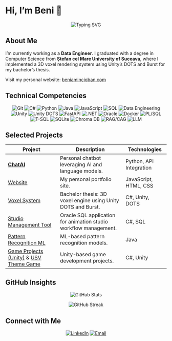 # Hi, I’m Beni 👋

<p align="center">
  <img src="https://readme-typing-svg.herokuapp.com?font=Fira+Code&weight=600&size=28&duration=4000&pause=2000&color=4CAF50&background=FFFFFF00&center=true&lines=Welcome+to+my+Profile!;Check+it+out+↓↓↓↓" alt="Typing SVG" />
</p>



##  About Me

I’m currently working as a **Data Engineer**. I graduated with a degree in Computer Science from **Ștefan cel Mare University of Suceava**, where I implemented a 3D voxel rendering system using Unity’s DOTS and Burst for my bachelor’s thesis.

Visit my personal website: [beniamincioban.com](https://beniamincioban.com)


##  Technical Competencies

<p align="center">
  <img src="https://img.shields.io/badge/Git-F05032?style=flat&logo=git&logoColor=white" alt="Git" />
  <img src="https://img.shields.io/badge/C%23-239120?style=flat&logo=c-sharp&logoColor=white" alt="C#" />
  <img src="https://img.shields.io/badge/Python-3776AB?style=flat&logo=python&logoColor=white" alt="Python" />
  <img src="https://img.shields.io/badge/Java-007396?style=flat&logo=java&logoColor=white" alt="Java" />
  <img src="https://img.shields.io/badge/JavaScript-F7DF1E?style=flat&logo=javascript&logoColor=black" alt="JavaScript" />
  <img src="https://img.shields.io/badge/SQL-4479A1?style=flat&logo=postgresql&logoColor=white" alt="SQL" />
  <img src="https://img.shields.io/badge/Data_Engineering-00BFFF?style=flat&logo=databricks&logoColor=white" alt="Data Engineering" />
  <img src="https://img.shields.io/badge/Unity-000000?style=flat&logo=unity&logoColor=white" alt="Unity" />
  <img src="https://img.shields.io/badge/DOTS-30CC6A?style=flat&logo=unity&logoColor=white" alt="Unity DOTS" />
  <img src="https://img.shields.io/badge/FastAPI-005571?style=flat&logo=fastapi" alt="FastAPI" />
  <img src="https://img.shields.io/badge/.NET-5C2D91?style=flat&logo=.net" alt=".NET" />
  <img src="https://img.shields.io/badge/Oracle-F80000?style=flat&logo=oracle&logoColor=white" alt="Oracle" />
  <img src="https://img.shields.io/badge/Docker-2496ED?style=flat&logo=docker&logoColor=white" alt="Docker" />
  <img src="https://img.shields.io/badge/PL/SQL-Informational?style=flat" alt="PL/SQL" />
  <img src="https://img.shields.io/badge/T-SQL-Informational?style=flat" alt="T-SQL" />
  <img src="https://img.shields.io/badge/SQLite-Informational?style=flat" alt="SQLite" />
  <img src="https://img.shields.io/badge/ChromaDB-Informational?style=flat" alt="Chroma DB" />
  <img src="https://img.shields.io/badge/RAG/CAG-Informational?style=flat" alt="RAG/CAG" />
  <img src="https://img.shields.io/badge/LLM-Informational?style=flat" alt="LLM" />
</p>


##  Selected Projects

| Project | Description | Technologies |
| ------- | ----------- | ------------ |
| **[ChatAI](https://github.com/B3N14M1N/ChatAI)** | Personal chatbot leveraging AI and language models. | Python, API Integration |
| [Website](https://b3n14m1n.github.io/) | My personal portfolio site. | JavaScript, HTML, CSS |
| [Voxel System](https://github.com/B3N14M1N/Voxel-System) | Bachelor thesis: 3D voxel engine using Unity DOTS and Burst. | C#, Unity, DOTS |
| [Studio Management Tool](https://github.com/B3N14M1N/ORACLE_SQL_STUDIO_ANIMATIE) | Oracle SQL application for animation studio workflow management. | C#, SQL |
| [Pattern Recognition ML](https://github.com/B3N14M1N/Pattern-Recognition-ML) | ML-based pattern recognition models. | Java |
| [Game Projects (Unity)](https://github.com/B3N14M1N/Internship-Assist-Probe) & [USV Theme Game](https://github.com/B3N14M1N/Voluntar-USV-Joc3D-UNITY) | Unity-based game development projects. | C#, Unity |


##  GitHub Insights

<p align="center">
  <img src="https://github-readme-stats.vercel.app/api?username=B3N14M1N&show_icons=true&theme=dracula&hide_title=true&icon_color=79ff97&text_color=ffffff&bg_color=0d1117" alt="GitHub Stats" />
</p>

<p align="center">
  <img src="https://github-readme-streak-stats.herokuapp.com/?user=B3N14M1N&theme=dracula&hide_border=true&ring=79ff97" alt="GitHub Streak" />
</p>


##  Connect with Me

<p align="center">
  <a href="https://www.linkedin.com/in/beniamin-c-0220a0281/"><img src="https://img.shields.io/badge/LinkedIn-0077B5?logo=linkedin&logoColor=white&style=flat" alt="LinkedIn" /></a>
  <a href="mailto:contact@beniamincioban.com"><img src="https://img.shields.io/badge/Email-D14836?logo=gmail&logoColor=white&style=flat" alt="Email" /></a>
</p>
